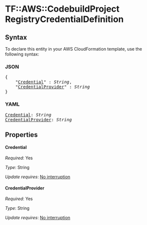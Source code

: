 # TF::AWS::CodebuildProject RegistryCredentialDefinition

## Syntax

To declare this entity in your AWS CloudFormation template, use the following syntax:

### JSON

<pre>
{
    "<a href="#credential" title="Credential">Credential</a>" : <i>String</i>,
    "<a href="#credentialprovider" title="CredentialProvider">CredentialProvider</a>" : <i>String</i>
}
</pre>

### YAML

<pre>
<a href="#credential" title="Credential">Credential</a>: <i>String</i>
<a href="#credentialprovider" title="CredentialProvider">CredentialProvider</a>: <i>String</i>
</pre>

## Properties

#### Credential

_Required_: Yes

_Type_: String

_Update requires_: [No interruption](https://docs.aws.amazon.com/AWSCloudFormation/latest/UserGuide/using-cfn-updating-stacks-update-behaviors.html#update-no-interrupt)

#### CredentialProvider

_Required_: Yes

_Type_: String

_Update requires_: [No interruption](https://docs.aws.amazon.com/AWSCloudFormation/latest/UserGuide/using-cfn-updating-stacks-update-behaviors.html#update-no-interrupt)

